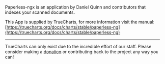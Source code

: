 Paperless-ngx is an application by Daniel Quinn and contributors that indexes your scanned documents.

This App is supplied by TrueCharts, for more information visit the manual: [https://truecharts.org/docs/charts/stable/paperless-ng](https://truecharts.org/docs/charts/stable/paperless-ng)

---

TrueCharts can only exist due to the incredible effort of our staff.
Please consider making a [donation](https://truecharts.org/docs/about/sponsor) or contributing back to the project any way you can!
